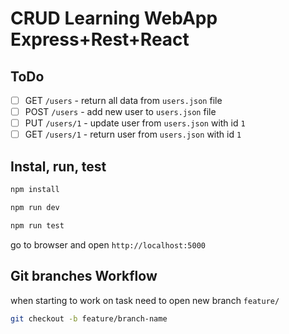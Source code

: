 # CRUD Learning WebApp Express+Rest+React

## ToDo

- [ ] GET `/users` - return all data from `users.json` file
- [ ] POST `/users` - add new user to `users.json` file
- [ ] PUT `/users/1` - update user from `users.json` with id `1`
- [ ] GET `/users/1` - return user from `users.json` with id `1`

## Instal, run, test

```bash
npm install
```

```bash
npm run dev
```

```bash
npm run test
```

go to browser and open `http://localhost:5000`


## Git branches Workflow

when starting to work on task need to open new branch `feature/`

```bash
git checkout -b feature/branch-name
```

